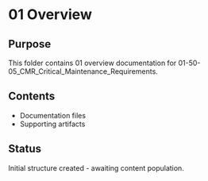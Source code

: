 # 01 Overview

## Purpose
This folder contains 01 overview documentation for 01-50-05_CMR_Critical_Maintenance_Requirements.

## Contents
- Documentation files
- Supporting artifacts

## Status
Initial structure created - awaiting content population.
